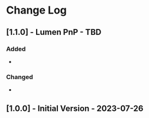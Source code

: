 # Change Log

## [1.1.0] - Lumen PnP - TBD

### Added

- 

### Changed

- 

## [1.0.0] - Initial Version - 2023-07-26
